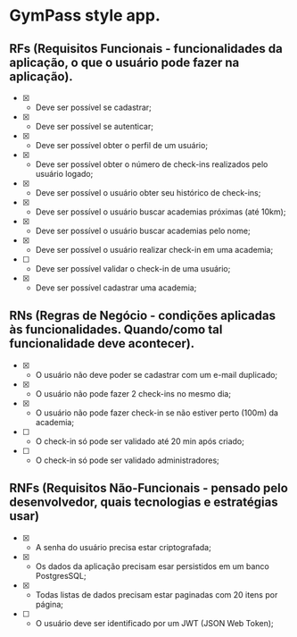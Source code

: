 # GymPass style app.

## RFs (Requisitos Funcionais - funcionalidades da aplicação, o que o usuário pode fazer na aplicação).

- [X] - Deve ser possível se cadastrar;
- [X] - Deve ser possível se autenticar;
- [X] - Deve ser possível obter o perfil de um usuário;
- [X] - Deve ser possível obter o número de check-ins realizados pelo usuário logado;
- [X] - Deve ser possível o usuário obter seu histórico de check-ins;
- [X] - Deve ser possível o usuário buscar academias próximas (até 10km);
- [X] - Deve ser possível o usuário buscar academias pelo nome;
- [X] - Deve ser possível o usuário realizar check-in em uma academia;
- [ ] - Deve ser possível validar o check-in de uma usuário;
- [X] - Deve ser possível cadastrar uma academia;
 

## RNs (Regras de Negócio - condições aplicadas às funcionalidades. Quando/como tal funcionalidade deve acontecer).

- [X] - O usuário não deve poder se cadastrar com um e-mail duplicado;
- [X] - O usuário não pode fazer 2 check-ins no mesmo dia;
- [X] - O usuário não pode fazer check-in se não estiver perto (100m) da academia;
- [ ] - O check-in só pode ser validado até 20 min após criado;
- [ ] - O check-in só pode ser validado administradores;


## RNFs (Requisitos Não-Funcionais - pensado pelo desenvolvedor, quais tecnologias e estratégias usar)

- [X] - A senha do usuário precisa estar criptografada;
- [X] - Os dados da aplicação precisam esar persistidos em um banco PostgresSQL;
- [X] - Todas listas de dados precisam estar paginadas com 20 itens por página;
- [ ] - O usuário deve ser identificado por um JWT (JSON Web Token);